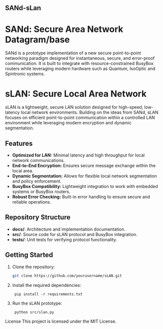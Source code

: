 SANd-sLan
---
# SANd: Secure Area Network Datagram/base
SANd is a prototype implementation of a new secure point-to-point networking paradigm designed for instantaneous, secure, and error-proof communication. It is built to integrate with resource-constrained BusyBox routers while leveraging modern hardware such as Quantum, IsoOptic and Spintronic systems.

# sLAN: Secure Local Area Network

sLAN is a lightweight, secure LAN solution designed for high-speed, low-latency local network environments. Building on the ideas from SANd, sLAN focuses on efficient point-to-point communication within a controlled LAN environment while leveraging modern encryption and dynamic segmentation.

## Features
- **Optimized for LAN:** Minimal latency and high throughput for local network communications.
- **End-to-End Encryption:** Ensures secure message exchange within the local area.
- **Dynamic Segmentation:** Allows for flexible local network segmentation and policy enforcement.
- **BusyBox Compatibility:** Lightweight integration to work with embedded systems or BusyBox routers.
- **Robust Error Checking:** Built-in error handling to ensure secure and reliable operations.

## Repository Structure
- **docs/**: Architecture and implementation documentation.
- **src/**: Source code for sLAN protocol and BusyBox integration.
- **tests/**: Unit tests for verifying protocol functionality.

## Getting Started
1. Clone the repository:
   ```bash
   git clone https://github.com/yourusername/sLAN.git
2. Install the required dependencies:
   
		pip install -r requirements.txt
  
4. Run the sLAN prototype:
   
		python src/slan.py

License
This project is licensed under the MIT License.
